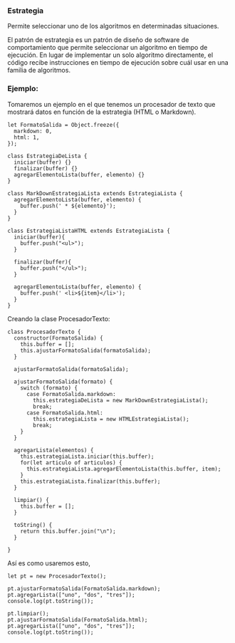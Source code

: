 ### Estrategia

Permite seleccionar uno de los algoritmos en determinadas situaciones.

El patrón de estrategia es un patrón de diseño de software de comportamiento que permite seleccionar un algoritmo en tiempo de ejecución. En lugar de implementar un solo algoritmo directamente, el código recibe instrucciones en tiempo de ejecución sobre cuál usar en una familia de algoritmos.

### Ejemplo:

Tomaremos un ejemplo en el que tenemos un procesador de texto que mostrará datos en función de la estrategia (HTML o Markdown).

```
let FormatoSalida = Object.freeze({
  markdown: 0,
  html: 1,
});

class EstrategiaDeLista {
  iniciar(buffer) {}
  finalizar(buffer) {}
  agregarElementoLista(buffer, elemento) {}
}

class MarkDownEstrategiaLista extends EstrategiaLista {
  agregarElementoLista(buffer, elemento) {
    buffer.push(' * ${elemento}');
  }
}

class EstrategiaListaHTML extends EstrategiaLista {
  iniciar(buffer){
    buffer.push("<ul>");
  }
  
  finalizar(buffer){
    buffer.push("</ul>");
  }
  
  agregarElementoLista(buffer, elemento) {
    buffer.push(' <li>${item}</li>');
  }
}
```

Creando la clase ProcesadorTexto:

```
class ProcesadorTexto {
  constructor(FormatoSalida) {
    this.buffer = [];
    this.ajustarFormatoSalida(formatoSalida);
  }
  
  ajustarFormatoSalida(formatoSalida);

  ajustarFormatoSalida(formato) {
    switch (formato) {
      case FormatoSalida.markdown:
        this.estrategiaDeLista = new MarkDownEstrategiaLista();
        break;
      case FormatoSalida.html:
        this.estrategiaLista = new HTMLEstrategiaLista();
        break;
    }
  }

  agregarLista(elementos) {
    this.estrategiaLista.iniciar(this.buffer);
    for(let articulo of articulos) {
      this.estrategiaLista.agregarElementoLista(this.buffer, item);
    }
    this.estrategiaLista.finalizar(this.buffer);
  }
  
  limpiar() {
    this.buffer = [];
  }
  
  toString() {
    return this.buffer.join("\n");
  }

}
```

Así es como usaremos esto,

```
let pt = new ProcesadorTexto();

pt.ajustarFormatoSalida(FormatoSalida.markdown);
pt.agregarLista(["uno", "dos", "tres"]);
console.log(pt.toString());

pt.limpiar();
pt.ajustarFormatoSalida(FormatoSalida.html);
pt.agregarLista(["uno", "dos", "tres"]);
console.log(pt.toString());
```